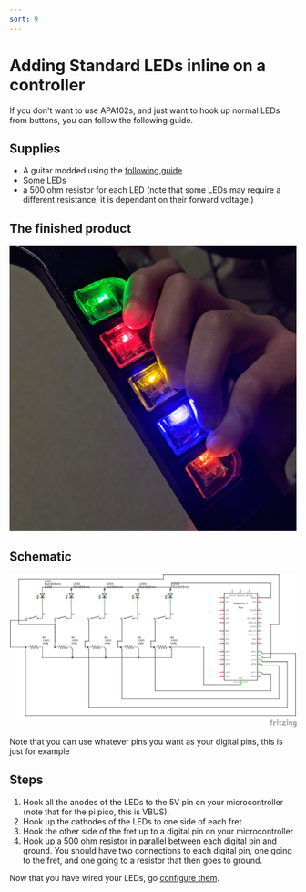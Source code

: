 ```yaml
---
sort: 9
---
```

# Adding Standard LEDs inline on a controller
If you don't want to use APA102s, and just want to hook up normal LEDs from buttons, you can follow the following guide.
## Supplies
* A guitar modded using the [following guide](https://santroller.tangentmc.net/wiring_guides/guitar.html)
* Some LEDs
* a 500 ohm resistor for each LED (note that some LEDs may require a different resistance, it is dependant on their forward voltage.)

## The finished product
[![Finished adaptor](/assets/images/inline-led.jpg)](/assets/images/inline-led.jpg)

## Schematic
[![Schematic](/assets/images/led.png)](/assets/images/led.png)

Note that you can use whatever pins you want as your digital pins, this is just for example

## Steps
1. Hook all the anodes of the LEDs to the 5V pin on your microcontroller (note that for the pi pico, this is VBUS).
2. Hook up the cathodes of the LEDs to one side of each fret
3. Hook the other side of the fret up to a digital pin on your microcontroller
4. Hook up a 500 ohm resistor in parallel between each digital pin and ground. You should have two connections to each digital pin, one going to the fret, and one going to a resistor that then goes to ground.

Now that you have wired your LEDs, go [configure them](https://santroller.tangentmc.net/tool/using.html).